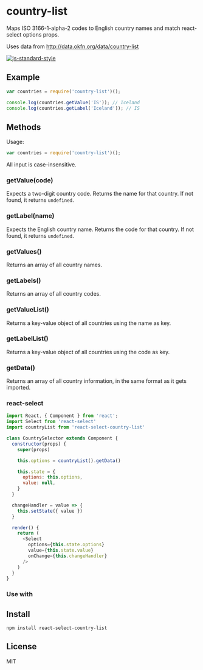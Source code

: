 # country-list

Maps ISO 3166-1-alpha-2 codes to English country names and match react-select options props.

Uses data from http://data.okfn.org/data/country-list

[![js-standard-style](https://cdn.rawgit.com/feross/standard/master/badge.svg)](https://github.com/feross/standard)

## Example

``` js
var countries = require('country-list')();

console.log(countries.getValue('IS')); // Iceland
console.log(countries.getLabel('Iceland')); // IS
```

## Methods

Usage:

``` js
var countries = require('country-list')();
```
All input is case-insensitive.

### getValue(code)

Expects a two-digit country code.
Returns the name for that country.
If not found, it returns `undefined`.

### getLabel(name)

Expects the English country name.
Returns the code for that country.
If not found, it returns `undefined`.

### getValues()

Returns an array of all country names.

### getLabels()

Returns an array of all country codes.

### getValueList()

Returns a key-value object of all countries using the name as key.

### getLabelList()

Returns a key-value object of all countries using the code as key.

### getData()

Returns an array of all country information, in the same format as it gets imported.

### react-select

```js
import React, { Component } from 'react';
import Select from 'react-select'
import countryList from 'react-select-country-list'

class CountrySelector extends Component {
  constructor(props) {
    super(props)

    this.options = countryList().getData()

    this.state = {
      options: this.options,
      value: null,
    }
  }

  changeHandler = value => {
    this.setState({ value })
  }

  render() {
    return (
      <Select
        options={this.state.options}
        value={this.state.value}
        onChange={this.changeHandler}
      />
    )
  }
}
```


### Use with

## Install

``` cli
npm install react-select-country-list
```

## License

MIT
